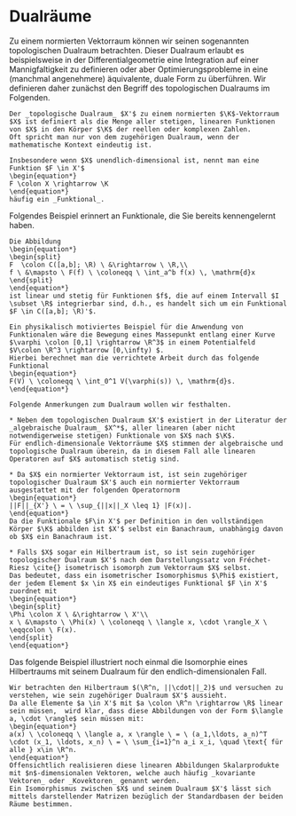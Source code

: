 # Dualräume

Zu einem normierten Vektorraum können wir seinen sogenannten topologischen Dualraum betrachten.
Dieser Dualraum erlaubt es beispielsweise in der Differentialgeometrie eine Integration auf einer Mannigfaltigkeit zu definieren oder aber Optimierungsprobleme in eine (manchmal angenehmere) äquivalente, duale Form zu überführen.
Wir definieren daher zunächst den Begriff des topologischen Dualraums im Folgenden.

````{prf:definition} Topologischer Dualraum und Funktional
Der _topologische Dualraum_ $X'$ zu einem normierten $\K$-Vektorraum $X$ ist definiert als die Menge aller stetigen, linearen Funktionen von $X$ in den Körper $\K$ der reellen oder komplexen Zahlen.
Oft spricht man nur von dem zugehörigen Dualraum, wenn der mathematische Kontext eindeutig ist.

Insbesondere wenn $X$ unendlich-dimensional ist, nennt man eine Funktion $F \in X'$
\begin{equation*}
F \colon X \rightarrow \K
\end{equation*} 
häufig ein _Funktional_.
````

Folgendes Beispiel erinnert an Funktionale, die Sie bereits kennengelernt haben.

````{prf:example}
Die Abbildung
\begin{equation*}
\begin{split}
F  \colon C([a,b]; \R) \ &\rightarrow \ \R,\\ 
f \ &\mapsto \ F(f) \ \coloneqq \ \int_a^b f(x) \, \mathrm{d}x
\end{split}
\end{equation*}
ist linear und stetig für Funktionen $f$, die auf einem Intervall $I \subset \R$ integrierbar sind, d.h., es handelt sich um ein Funktional $F \in C([a,b]; \R)'$.

Ein physikalisch motiviertes Beispiel für die Anwendung von Funktionalen wäre die Bewegung eines Massepunkt entlang einer Kurve $\varphi \colon [0,1] \rightarrow \R^3$ in einem Potentialfeld $V\colon \R^3 \rightarrow [0,\infty) $.
Hierbei berechnet man die verrichtete Arbeit durch das folgende Funktional
\begin{equation*}
F(V) \ \coloneqq \ \int_0^1 V(\varphi(s)) \, \mathrm{d}s.
\end{equation*}
````

````{prf:remark}
Folgende Anmerkungen zum Dualraum wollen wir festhalten.

* Neben dem topologischen Dualraum $X'$ existiert in der Literatur der _algebraische Dualraum_ $X^*$, aller linearen (aber nicht notwendigerweise stetigen) Funktionale von $X$ nach $\K$.
Für endlich-dimensionale Vektorräume $X$ stimmen der algebraische und topologische Dualraum überein, da in diesem Fall alle linearen Operatoren auf $X$ automatisch stetig sind.

* Da $X$ ein normierter Vektorraum ist, ist sein zugehöriger topologischer Dualraum $X'$ auch ein normierter Vektorraum ausgestattet mit der folgenden Operatornorm
\begin{equation*}
||F||_{X'} \ = \ \sup_{||x||_X \leq 1} |F(x)|.
\end{equation*}
Da die Funktionale $F\in X'$ per Definition in den vollständigen Körper $\K$ abbilden ist $X'$ selbst ein Banachraum, unabhängig davon ob $X$ ein Banachraum ist.

* Falls $X$ sogar ein Hilbertraum ist, so ist sein zugehöriger topologischer Dualraum $X'$ nach dem Darstellungssatz von Fréchet-Riesz \cite{} isometrisch isomorph zum Vektorraum $X$ selbst.
Das bedeutet, dass ein isometrischer Isomorphismus $\Phi$ existiert, der jedem Element $x \in X$ ein eindeutiges Funktional $F \in X'$ zuordnet mit
\begin{equation*}
\begin{split}
\Phi \colon X \ &\rightarrow \ X'\\
x \ &\mapsto \ \Phi(x) \ \coloneqq \ \langle x, \cdot \rangle_X \ \eqqcolon \ F(x).
\end{split}
\end{equation*}
````

Das folgende Beispiel illustriert noch einmal die Isomorphie eines Hilbertraums mit seinem Dualraum für den endlich-dimensionalen Fall.

````{prf:example}
Wir betrachten den Hilbertraum $(\R^n, ||\cdot||_2)$ und versuchen zu verstehen, wie sein zugehöriger Dualraum $X'$ aussieht.
Da alle Elemente $a \in X'$ mit $a \colon \R^n \rightarrow \R$ linear sein müssen,  wird klar, dass diese Abbildungen von der Form $\langle a, \cdot \rangle$ sein müssen mit:
\begin{equation*}
a(x) \ \coloneqq \ \langle a, x \rangle \ = \ (a_1,\ldots, a_n)^T \cdot (x_1, \ldots, x_n) \ = \ \sum_{i=1}^n a_i x_i, \quad \text{ für alle } x\in \R^n.
\end{equation*}
Offensichtlich realisieren diese linearen Abbildungen Skalarprodukte mit $n$-dimensionalen Vektoren, welche auch häufig _kovariante Vektoren_ oder _Kovektoren_ genannt werden.
Ein Isomorphismus zwischen $X$ und seinem Dualraum $X'$ lässt sich mittels darstellender Matrizen bezüglich der Standardbasen der beiden Räume bestimmen.
````
